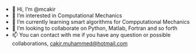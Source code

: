 - 👋 Hi, I’m @mcakir
- 👀 I’m interested in Computational Mechanics
- 🌱 I’m currently learning smart algorithms for Compputational Mechanics
- 💞️ I’m looking to collaborate on Python, Matlab, Fortran and so forth
- 📫 You can contact with me if you have any question or possible collaborations,
      cakir.muhammed@hotmail.com
<!---
mcakira/mcakira is a ✨ special ✨ repository because its `README.md` (this file) appears on your GitHub profile.
You can click the Preview link to take a look at your changes.
--->

